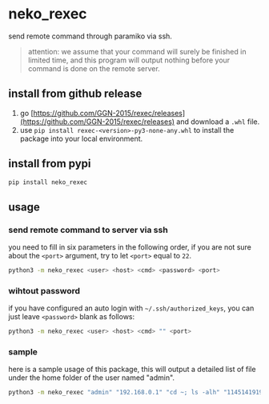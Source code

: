 # neko_rexec
send remote command through paramiko via ssh.

> attention: we assume that your command will surely be finished in limited time, and this program will output nothing before your command is done on the remote server.

## install from github release

1. go [https://github.com/GGN-2015/rexec/releases](https://github.com/GGN-2015/rexec/releases) and download a `.whl` file.
2. use `pip install rexec-<version>-py3-none-any.whl` to install the package into your local environment.

## install from pypi

```bash
pip install neko_rexec
```

## usage

### send remote command to server  via ssh

you need to fill in six parameters in the following order, if you are not sure about the `<port>` argument, try to let `<port>` equal to `22`.

```bash
python3 -m neko_rexec <user> <host> <cmd> <password> <port>
```

### wihtout password

if you have configured an auto login with `~/.ssh/authorized_keys`, you can just leave `<password>` blank as follows:

```bash
python3 -m neko_rexec <user> <host> <cmd> "" <port>
```

### sample

here is a sample usage of this package, this will output a detailed list of file under the home folder of the user named "admin".

```bash
python3 -m neko_rexec "admin" "192.168.0.1" "cd ~; ls -alh" "1145141919810" 22
```

